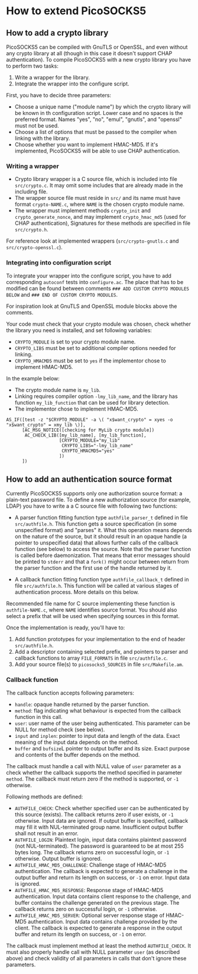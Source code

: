 # How to extend PicoSOCKS5

## How to add a crypto library

PicoSOCKS5 can be compiled with GnuTLS or OpenSSL, and even without any crypto
library at all (though in this case it doesn't support CHAP authentication).
To compile PicoSOCKS5 with a new crypto library you have to perform two tasks:

  1. Write a wrapper for the library.
  2. Integrate the wrapper into the configure script.

First, you have to decide three parameters:

  - Choose a unique name ("module name") by which the crypto library will
    be known in th configuration script. Lower case and no spaces is the
    preferred format. Names "yes", "no", "emul", "gnutls", and "openssl"
    must not be used.
  - Choose a list of options that must be passed to the compiler when
    linking with the library.
  - Choose whether you want to implement HMAC-MD5. If it's implemented,
    PicoSOCKS5 will be able to use CHAP authentication.

### Writing a wrapper

  - Crypto library wrapper is a C source file, which is included into file
    `src/crypto.c`. It may omit some includes that are already made in the
    including file.
  - The wrapper source file must reside in `src/` and its name must have
    format `crypto-NAME.c`, where `NAME` is the chosen crypto module name.
  - The wrapper must implement methods `crypto_init` and
    `crypto_generate_nonce`, and may implement `crypto_hmac_md5` (used for
    CHAP authentication), Signatures for these methods are specified in file
    `src/crypto.h`.

For reference look at implemented wrappers (`src/crypto-gnutls.c` and
`src/crypto-openssl.c`).

### Integrating into configuration script

To integrate your wrapper into the configure script, you have to add
corresponding `autoconf` tests into `configure.ac`. The place that has to be
modified can be found between comments `### ADD CUSTOM CRYPTO MODULES BELOW`
and `### END OF CUSTOM CRYPTO MODULES`.

For inspiration look at GnuTLS and OpenSSL module blocks above the comments.

Your code must check that your crypto module was chosen, check whether the
library you need is installed, and set following variables:

  - `CRYPTO_MODULE` is set to your crypto module name.
  - `CRYPTO_LIBS` must be set to additional compiler options needed for
    linking.
  - `CRYPTO_HMACMD5` must be set to `yes` if the implementor chose to
    implement HMAC-MD5.

In the example below:

  - The crypto module name is `my_lib`.
  - Linking requires compiler option `-lmy_lib_name`, and the library has
    function `my_lib_function` that can be used for library detection.
  - The implementor chose to implement HMAC-MD5.

```
AS_IF([test -z "$CRYPTO_MODULE" -a \( "x$want_crypto" = xyes -o "x$want_crypto" = xmy_lib \)],
      [AC_MSG_NOTICE([checking for MyLib crypto module])
       AC_CHECK_LIB([my_lib_name], [my_lib_function],
                    [CRYPTO_MODULE="my_lib"
                     CRYPTO_LIBS="-lmy_lib_name"
                     CRYPTO_HMACMD5="yes"
                    ])
      ])
```

## How to add an authentication source format

Currently PicoSOCKS5 supports only one authorization source format:
a plain-text password file. To define a new authorization source
(for example, LDAP) you have to write a a C source file with following
two functions:

  - A parser function fitting function type `authfile_parser_t` defined
    in file `src/authfile.h`. This function gets a source specification
    (in some unspecified format) and "parses" it. What this operation
    means depends on the nature of the source, but it should result in
    an opaque handle (a pointer to unspecified data) that allows further
    calls of the callback function (see below) to access the source.
    Note that the parser function is called before daemonization. That
    means that error messages should be printed to `stderr` and that a
    `fork()` might occur between return from the parser function and
    the first use of the handle returned by it.

  - A callback function fitting function type `authfile_callback_t`
    defined in file `src/authfile.h`. This function will be called
    at various stages of authentication process. More details on this
    below.

Recommended file name for C source implementing these function is
`authfile-NAME.c`, where `NAME` identifies source format. You should
also select a prefix that will be used when specifying sources in
this format.

Once the implementation is ready, you'll have to:

  1. Add function prototypes for your implementation to the end
     of header `src/authfile.h`.
  2. Add a descriptor containing selected prefix, and pointers
     to parser and callback functions to array `FILE_FORMATS`
     in file `src/authfile.c`.
  3. Add your source file(s) to `picosocks5_SOURCES` in file
     `src/Makefile.am`.

### Callback function

The callback function accepts following parameters:

  - `handle`: opaque handle returned by the parser function.
  - `method`: flag indicating what behaviour is expected from the
    callback function in this call.
  - `user`: user name of the user being authenticated. This
    parameter can be NULL for method check (see below).
  - `input` and `inplen`: pointer to input data and length of
    the data. Exact meaning of the input data depends on the
    method.
  - `buffer` and `bufsize`L pointer to output buffer and its
    size. Exact purpose and contents of the buffer depends on
    the method.

The callback must handle a call with NULL value of `user`
parameter as a check whether the callback supports the method
specified in parameter `method`. The callback must return
zero if the method is supported, or `-1` otherwise.

Following methods are defined:

  - `AUTHFILE_CHECK`: Check whether specified user can be
    authenticated by this source (exists). The callback returns
    zero if user exists, or `-1` otherwise. Input data are
    ignored. If output buffer is specified, callback may
    fill it with NUL-terminated group name. Insufficient
    output buffer shall not result in an error.
  - `AUTHFILE_LOGIN`: Plaintext login, input data contains
    plaintext password (not NUL-terminated). The password
    is guaranteed to be at most 255 bytes long. The callback
    returns zero on successful login, or `-1` otherwise.
    Output buffer is ignored.
  - `AUTHFILE_HMAC_MD5_CHALLENGE`: Challenge stage of HMAC-MD5
    authentication. The callback is expected to generate a
    challenge in the output buffer and return its length on
    success, or `-1` on error. Input data is ignored.
  - `AUTHFILE_HMAC_MD5_RESPONSE`: Response stage of HMAC-MD5
    authentication. Input data contains client response to
    the challenge, and buffer contains the challenge generated
    on the previous stage. The callback returns zero on
    successful login, or `-1` otherwise.
  - `AUTHFILE_HMAC_MD5_SERVER`: Optional server response
    stage of HMAC-MD5 authentication. Input data contains
    challenge provided by the client. The callback is expected
    to generate a response in the output buffer and return
    its length on success, or `-1` on error.

The callback must implement method at least the method
`AUTHFILE_CHECK`. It must also properly handle call with
NULL parameter `user` (as described above) and check validity
of all parameters in calls that don't ignore these parameters.
